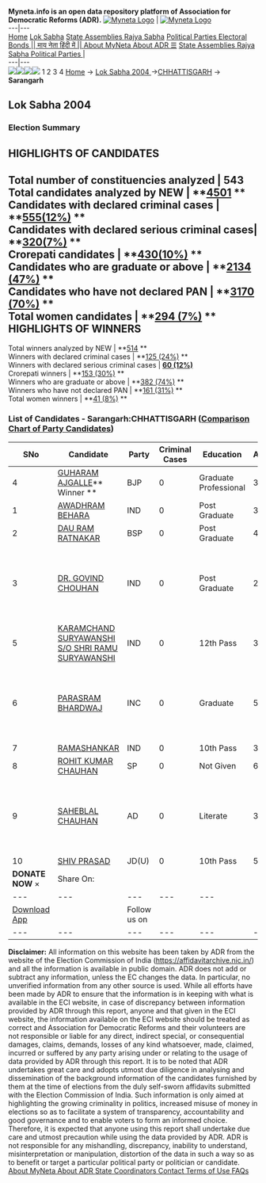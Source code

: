 **Myneta.info is an open data repository platform of Association for Democratic Reforms (ADR).**
[![Myneta Logo](https://www.myneta.info/lib/img/myneta-logo.png)](https://www.myneta.info/) | [![Myneta Logo](https://www.myneta.info/lib/img/adr-logo.png)](https://adrindia.org)  
---|---  
[Home](https://www.myneta.info/) [Lok Sabha](https://www.myneta.info/#ls "Lok Sabha") [ State Assemblies ](https://www.myneta.info/#sa "State Assemblies") [Rajya Sabha](https://www.myneta.info/#rs "Rajya Sabha") [Political Parties ](https://www.myneta.info/party "Political Parties") [ Electoral Bonds ](https://www.myneta.info/electoral_bonds "Electoral Bonds") [ || माय नेता हिंदी में || ](https://translate.google.co.in/translate?prev=hp&hl=en&js=y&u=www.myneta.info&sl=en&tl=hi&history_state0=) [ About MyNeta ](https://adrindia.org/content/about-myneta) [ About ADR ](https://adrindia.org/about-adr/who-we-are) [☰](javascript:void\(0\))
[ State Assemblies ](https://www.myneta.info/#sa "State Assemblies") [ Rajya Sabha ](https://www.myneta.info/#rs "Rajya Sabha") [ Political Parties ](https://www.myneta.info/party "Political Parties")
|   
---|---  
![](https://www.myneta.info/lib/img/banner/banner-1.png)![](https://www.myneta.info/lib/img/banner/banner-2.png)![](https://www.myneta.info/lib/img/banner/banner-3.png)![](https://www.myneta.info/lib/img/banner/banner-4.png)
1  2  3  4 
[Home](https://www.myneta.info/) → [Lok Sabha 2004 ](https://www.myneta.info/loksabha2004/)→[CHHATTISGARH](https://www.myneta.info/loksabha2004/index.php?action=show_constituencies&state_id=26) → **Sarangarh**
### 
## Lok Sabha 2004 
###  Election Summary 
HIGHLIGHTS OF CANDIDATES  
---  
Total number of constituencies analyzed |  543   
Total candidates analyzed by NEW | **[4501](https://www.myneta.info/loksabha2004/index.php?action=summary&subAction=candidates_analyzed&sort=candidate#summary) **  
Candidates with declared criminal cases | **[555(12%)](https://www.myneta.info/loksabha2004/index.php?action=summary&subAction=crime&sort=candidate#summary) **  
Candidates with declared serious criminal cases| **[320(7%)](https://www.myneta.info/loksabha2004/index.php?action=summary&subAction=serious_crime&sort=candidate#summary) **  
Crorepati candidates | **[430(10%)](https://www.myneta.info/loksabha2004/index.php?action=summary&subAction=crorepati&sort=candidate#summary) **  
Candidates who are graduate or above | **[2134 (47%)](https://www.myneta.info/loksabha2004/index.php?action=summary&subAction=education&sort=candidate#summary) **  
Candidates who have not declared PAN | **[3170 (70%)](https://www.myneta.info/loksabha2004/index.php?action=summary&subAction=without_pan&sort=candidate#summary) **  
Total women candidates | **[294 (7%)](https://www.myneta.info/loksabha2004/index.php?action=summary&subAction=women_candidate&sort=candidate#summary) **  
HIGHLIGHTS OF WINNERS  
---  
Total winners analyzed by NEW | **[514](https://www.myneta.info/loksabha2004/index.php?action=summary&subAction=winner_analyzed&sort=candidate#summary) **  
Winners with declared criminal cases | **[125 (24%)](https://www.myneta.info/loksabha2004/index.php?action=summary&subAction=winner_crime&sort=candidate#summary) **  
Winners with declared serious criminal cases | **[60 (12%)](https://www.myneta.info/loksabha2004/index.php?action=summary&subAction=winner_serious_crime&sort=candidate#summary)**  
Crorepati winners | **[153 (30%)](https://www.myneta.info/loksabha2004/index.php?action=summary&subAction=winner_crorepati&sort=candidate#summary) **  
Winners who are graduate or above | **[382 (74%)](https://www.myneta.info/loksabha2004/index.php?action=summary&subAction=winner_education&sort=candidate#summary) **  
Winners who have not declared PAN | **[161 (31%)](https://www.myneta.info/loksabha2004/index.php?action=summary&subAction=winner_without_pan&sort=candidate#summary) **  
Total women winners | **[41 (8%)](https://www.myneta.info/loksabha2004/index.php?action=summary&subAction=winner_women&sort=candidate#summary) **  
### List of Candidates - Sarangarh:CHHATTISGARH ([Comparison Chart of Party Candidates](https://www.myneta.info/loksabha2004/comparisonchart.php?constituency_id=105))
SNo | Candidate| Party| Criminal Cases| Education| Age| Total Assets| Liabilities  
---|---|---|---|---|---|---|---  
4  | [GUHARAM AJGALLE](https://www.myneta.info/loksabha2004/candidate.php?candidate_id=983)** Winner ** | BJP | 0 | Graduate Professional| 37 | Rs 17,68,900 ~ 17 Lacs+ | Rs 0 ~   
1  | [AWADHRAM BEHARA](https://www.myneta.info/loksabha2004/candidate.php?candidate_id=993) | IND | 0 | Post Graduate| 31 | Rs 7,77,000 ~ 7 Lacs+ | Rs 0 ~   
2  | [DAU RAM RATNAKAR](https://www.myneta.info/loksabha2004/candidate.php?candidate_id=985) | BSP | 0 | Post Graduate| 45 | Rs 30,50,000 ~ 30 Lacs+ | Rs 2,52,000 ~ 2 Lacs+  
3  | [DR. GOVIND CHOUHAN](https://www.myneta.info/loksabha2004/candidate.php?candidate_id=989) | IND | 0 | Post Graduate| 26 | ![](https://myneta.info/image_v2.php?myneta_folder=loksabha2004&candidate_id=989&col=ta) | ![](https://myneta.info/image_v2.php?myneta_folder=loksabha2004&candidate_id=989&col=lia)  
5  | [KARAMCHAND SURYAWANSHI S/O SHRI RAMU SURYAWANSHI](https://www.myneta.info/loksabha2004/candidate.php?candidate_id=991) | IND | 0 | 12th Pass| 35 | Rs 5,79,000 ~ 5 Lacs+ | Rs 0 ~   
6  | [PARASRAM BHARDWAJ](https://www.myneta.info/loksabha2004/candidate.php?candidate_id=984) | INC | 0 | Graduate| 57 | ![](https://myneta.info/image_v2.php?myneta_folder=loksabha2004&candidate_id=984&col=ta) | ![](https://myneta.info/image_v2.php?myneta_folder=loksabha2004&candidate_id=984&col=lia)  
7  | [RAMASHANKAR](https://www.myneta.info/loksabha2004/candidate.php?candidate_id=987) | IND | 0 | 10th Pass| 34 | Rs 50,000 ~ 50 Thou+ | Rs 0 ~   
8  | [ROHIT KUMAR CHAUHAN](https://www.myneta.info/loksabha2004/candidate.php?candidate_id=988) | SP | 0 | Not Given| 65 | Rs 10,00,000 ~ 10 Lacs+ | Rs 0 ~   
9  | [SAHEBLAL CHAUHAN](https://www.myneta.info/loksabha2004/candidate.php?candidate_id=990) | AD | 0 | Literate| 38 | ![](https://myneta.info/image_v2.php?myneta_folder=loksabha2004&candidate_id=990&col=ta) | ![](https://myneta.info/image_v2.php?myneta_folder=loksabha2004&candidate_id=990&col=lia)  
10  | [SHIV PRASAD](https://www.myneta.info/loksabha2004/candidate.php?candidate_id=992) | JD(U) | 0 | 10th Pass| 52 | Rs 12,07,000 ~ 12 Lacs+ | Rs 0 ~   
|  **DONATE NOW** × |  Share On:  | [](https://api.whatsapp.com/send?text=https%3A%2F%2Fmyneta.info%2Fpunjab2022%2Findex.php%3Faction%3Dshow_constituencies%26state_id%3D19) | [](https://www.facebook.com/sharer/sharer.php?u=https%3A%2F%2Fmyneta.info%2Fpunjab2022%2Findex.php%3Faction%3Dshow_constituencies%26state_id%3D19) | [](https://twitter.com/share?url=https%3A%2F%2Fmyneta.info%2Fpunjab2022%2Findex.php%3Faction%3Dshow_constituencies%26state_id%3D19)  
---|---|---|---|---  
| [ Download App ](https://play.google.com/store/apps/details?id=com.webrosoft.myneta1&pcampaignid=pcampaignidMKT-Other-global-all-co-prtnr-py-PartBadge-Mar2515-1) | [](https://play.google.com/store/apps/details?id=com.webrosoft.myneta1&pcampaignid=pcampaignidMKT-Other-global-all-co-prtnr-py-PartBadge-Mar2515-1) |  Follow us on  | [](https://www.facebook.com/adrindia.org/) | [](https://twitter.com/adrspeaks) | [](https://groups.google.com/g/national-election-watch?hl=en&pli=1) | [](https://www.instagram.com/adrspeaks/) | [](https://www.youtube.com/user/adrspeaks) | [](https://sharechat.com/profile/adrspeaks)  
---|---|---|---|---|---|---|---|---  
**Disclaimer:** All information on this website has been taken by ADR from the website of the Election Commission of India (https://affidavitarchive.nic.in/) and all the information is available in public domain. ADR does not add or subtract any information, unless the EC changes the data. In particular, no unverified information from any other source is used. While all efforts have been made by ADR to ensure that the information is in keeping with what is available in the ECI website, in case of discrepancy between information provided by ADR through this report, anyone and that given in the ECI website, the information available on the ECI website should be treated as correct and Association for Democratic Reforms and their volunteers are not responsible or liable for any direct, indirect special, or consequential damages, claims, demands, losses of any kind whatsoever, made, claimed, incurred or suffered by any party arising under or relating to the usage of data provided by ADR through this report. It is to be noted that ADR undertakes great care and adopts utmost due diligence in analysing and dissemination of the background information of the candidates furnished by them at the time of elections from the duly self-sworn affidavits submitted with the Election Commission of India. Such information is only aimed at highlighting the growing criminality in politics, increased misuse of money in elections so as to facilitate a system of transparency, accountability and good governance and to enable voters to form an informed choice. Therefore, it is expected that anyone using this report shall undertake due care and utmost precaution while using the data provided by ADR. ADR is not responsible for any mishandling, discrepancy, inability to understand, misinterpretation or manipulation, distortion of the data in such a way so as to benefit or target a particular political party or politician or candidate. 
[ About MyNeta ](https://adrindia.org/content/about-myneta) [ About ADR ](https://adrindia.org/about-adr/who-we-are) [ State Coordinators ](https://adrindia.org/about-adr/state-coordinators) [ Contact ](https://adrindia.org/contact-us) [ Terms of Use ](https://adrindia.org/content/adr-terms-use) [ FAQs ](https://adrindia.org/content/faqs)

